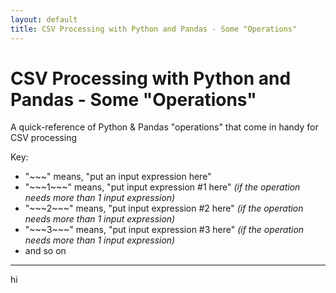 ```yaml
---
layout: default
title: CSV Processing with Python and Pandas - Some "Operations"
---
```


# CSV Processing with Python and Pandas - Some "Operations"

A quick-reference of Python & Pandas "operations" that come in handy for CSV processing

Key:
* "\~\~\~" means, "put an input expression here"
* "\~\~\~1\~\~\~" means, "put input expression #1 here" _(if the operation needs more than 1 input expression)_
* "\~\~\~2\~\~\~" means, "put input expression #2 here" _(if the operation needs more than 1 input expression)_
* "\~\~\~3\~\~\~" means, "put input expression #3 here" _(if the operation needs more than 1 input expression)_
* and so on


---

hi
